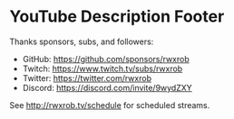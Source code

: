 # YouTube Description Footer

Thanks sponsors, subs, and followers:

* GitHub: <https://github.com/sponsors/rwxrob>
* Twitch: <https://www.twitch.tv/subs/rwxrob>
* Twitter: <https://twitter.com/rwxrob>
* Discord: <https://discord.com/invite/9wydZXY>

See <http://rwxrob.tv/schedule> for scheduled streams.
